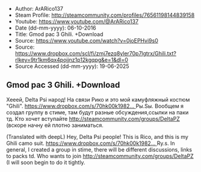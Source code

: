 - Author: ArARico137
- Steam Profile: http://steamcommunity.com/profiles/76561198144839158
- Youtube: https://www.youtube.com/@ArARico137
- Date (dd-mm-yyyy): 06-10-2016
- Title: Gmod pac 3 Ghili. +Download
- Source: https://www.youtube.com/watch?v=0joEPHvi9s0
- Source: https://www.dropbox.com/scl/fi/zmj7ezq8yler70p7lgtrx/Ghili.txt?rlkey=9tr1km6qx4pojjnz1p12kgqpg&e=1&dl=0
- Source Accessed (dd-mm-yyyy): 19-06-2025

## Gmod pac 3 Ghili. +Download

Хееей, Delta Psi народ! На связи Рико и это мой камуфляжный костюм "Ghili".  [https://www.dropbox.com/s/70hk00k1982... ](https://www.dropbox.com/scl/fi/zmj7ezq8yler70p7lgtrx/Ghili.txt?rlkey=9tr1km6qx4pojjnz1p12kgqpg&e=1&dl=0)
Pы.Sы. Вообщем я создал группу в стиме, там будут разные обсуждения,ссылки на паки тд. Кто хочет вступайте http://steamcommunity.com/groups/DeltaPZ (вскоре начну ей плотно заниматься.

(Translated with deepL)
Hey, Delta Psi people! This is Rico, and this is my Ghili camo suit.  [https://www.dropbox.com/s/70hk00k1982... ](https://www.dropbox.com/scl/fi/zmj7ezq8yler70p7lgtrx/Ghili.txt?rlkey=9tr1km6qx4pojjnz1p12kgqpg&e=1&dl=0)
Ry.s. In general, I created a group in stime, there will be different discussions, links to packs td. Who wants to join http://steamcommunity.com/groups/DeltaPZ (I will soon begin to do it tightly.
